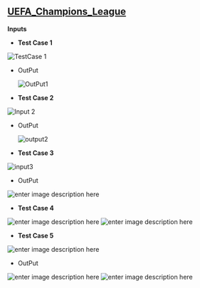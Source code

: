 ## [UEFA_Champions_League](https://github.com/Shashwatsingh22/UEFA_Champions_League)

**Inputs**

 - **Test Case 1**

![TestCase 1](https://demo-api-task.s3.ap-south-1.amazonaws.com/input_1.PNG)
  

 - OutPut

   ![OutPut1](https://demo-api-task.s3.ap-south-1.amazonaws.com/output_1.PNG)
  

 - **Test Case 2**

![Input 2](https://demo-api-task.s3.ap-south-1.amazonaws.com/input_2.PNG)
   

 - OutPut

   ![output2](https://demo-api-task.s3.ap-south-1.amazonaws.com/output_2.PNG)
  

 - **Test Case 3**

![input3](https://demo-api-task.s3.ap-south-1.amazonaws.com/input_3.PNG)
   

 - OutPut

 ![enter image description
   here](https://demo-api-task.s3.ap-south-1.amazonaws.com/output_3.PNG)
   

 - **Test Case 4**

![enter image description here](https://demo-api-task.s3.ap-south-1.amazonaws.com/input_4.PNG)
   ![enter image description
   here](https://demo-api-task.s3.ap-south-1.amazonaws.com/output_4.PNG)
   

 - **Test Case 5**

 ![enter image description here](https://demo-api-task.s3.ap-south-1.amazonaws.com/input_5.PNG)
   

 - OutPut

 ![enter image description
   here](https://demo-api-task.s3.ap-south-1.amazonaws.com/output_5_1.PNG)
   ![enter image description
   here](https://demo-api-task.s3.ap-south-1.amazonaws.com/output_5_2.PNG)
